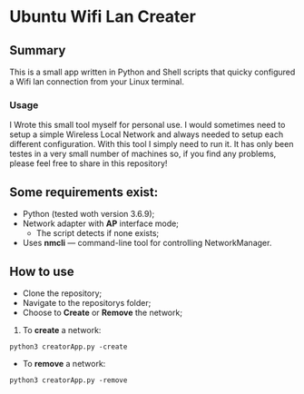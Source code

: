 # Ubuntu Wifi Lan Creater

## Summary

This is a small app written in Python and Shell scripts that quicky configured a Wifi lan connection from your Linux terminal.

### Usage

I Wrote this small tool myself for personal use. I would sometimes need to setup a simple Wireless Local Network and always needed to setup each different configuration. With this tool I simply need to run it.
It has only been testes in a very small number of machines so, if you find any problems, please feel free to share in this repository!

## Some requirements exist:

 * Python (tested woth version 3.6.9);
 * Network adapter with **AP** interface mode;
   * The script detects if none exists;
 * Uses **nmcli** — command-line tool for controlling NetworkManager.

## How to use

 * Clone the repository;
 * Navigate to the repositorys folder;
 * Choose to **Create** or **Remove** the network;
 1. To **create** a network:
   
 ```shell
 python3 creatorApp.py -create
 ```

 * To **remove** a network:
 ```shell
 python3 creatorApp.py -remove
 ```